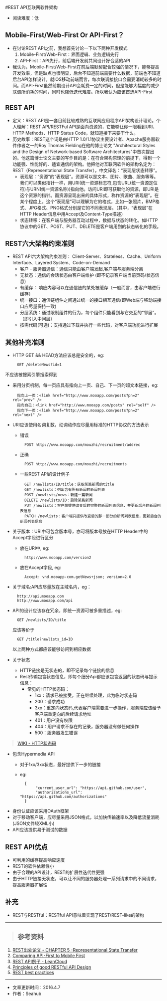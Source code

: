 #REST API互联网软件架构
* 阅读难度：低

## Mobile-First/Web-First Or API-First？
* 在讨论REST API之前，我想首先讨论一下以下两种开发模式
	1. Mobile-First/Web-First：界面逻辑、业务逻辑先行
	2. API-First：API先行，前后端开发前共同设计好合适的API
* 我认为，Mobile-First/Web-First在前后端默契配合较强的情况下，能够提高开发效率，但是缺点也很明显，后台不知道前端需要什么数据，前端也不知道后台API怎样设计。就iOS移动前端而言，每次联调接接口会需要消耗较多的时间。而API-First虽然前期设计API会耗费一定的时间，但是能够大幅度的减少联调所消耗的时间，同时也降低迭代难度。所以我认为应该首选API-First

## REST API
* 定义：REST API是一套目前比较成熟的互联网应用程序API架构设计理论。个人理解：REST API/RESTFul API是面向资源的，它能够让你一眼看到URI、HTTP Methods、HTTP Status Code，就知道接下来要干什么。
* 历史故事：REST这个词是由HTTP 1.0/1.1协议主要设计者、Apache服务器软件作者之一的Roy Thomas Fielding在他的博士论文 "Architectural Styles and the Design of Network-based Software Architectures"中首次提出的。他这篇博士论文主要的写作目的是：在符合架构原理的前提下，得到一个功能强、性能好的、适宜通信的架构。他把他对互联网软件的架构名定为：REST（Representational State Transfer），中文译名：“表现层状态转移”。
	* 表现层：“资源”的“表现层”。资源可以是文本、图片、歌曲、服务等等。我们可以类似指针一样，用URI(统一资源标志符,包含URL(统一资源定位符)与URN(统一资源名称))指向他。访问URI即可获取他的资源，即URI是这个资源的指针。而资源呈现出来的具体形式，称作资源的“表现层”。在某个程度上。这个“表现层”可以理解为它的格式，比如一张照片，BMP格式、JPG格式、PNG格式分别是它的不同表现层。（其中，“表现层”在HTTP Header信息中用Accept及Content-Type描述）
	* 状态转移：在客户端与服务器互动过程中，数据与状态的转化。如HTTP协议中的GET、POST、PUT、DELETE是客户端用到的状态转化的手段。
		
## REST六大架构约束准则
* REST API六大架构约束准则： Client-Server、Stateless、Cache、Uniform Interface、Layered System、Code-on-Demand
	* 客户 - 服务器通信：通信只能由客户端发起,客户端与服务端分离
	* 无状态：通信的会话状态由客户端维护 (即不记录客户端当前页码/状态信息)
	* 有缓存： 响应内容可以在通信链的某处被缓存（一般而言，由客户端进行缓存）
	* 统一接口：通信链组件之间通过统一的接口相互通信(即Web端与移动端接口应尽量保持一致)
	* 分层系统：通过限制组件的行为，每个组件只能看到与它交互的“邻居”。（即引入中间层）
	* 按需代码(可选)：支持通过下载并执行一些代码，对客户端功能进行扩展

## 其他补充准则
* HTTP GET && HEAD方法应该总是安全的，eg:

		GET /deleteNews?id=1
不应该被搜索引擎搜索得到
* 采用分页机制，每一页应具有指向上一页、自己、下一页的超文本链接，eg:
		
		指向上一页：<link href="http://www.mooapp.com/posts?pn=2" rel="prev" />
		指向自己：<link href="http://www.mooapp.com/posts" rel="self" />
		指向下一页：<link href="http://www.mooapp.com/posts?pn=2" rel="next" />

* URI应该使用名词复数，动词动作应尽量用标准的HTTP协议的方法表示
	* 错误
				
			POST http://www.mooapp.com/mouzhi/recruitment/addrec
						
	* 正确
						
			POST http://www.mooapp.com/mouzhi/recruitments
		
	* 一些REST API的设计例子
					
			GET /newlists/ID/title：获取某篇新闻的title
			GET /newlists：列出含有所有新闻的新闻列表
			POST /newlists/news：新建一篇新闻
			DELETE /newlists/ID：删除某篇新闻
			PUT /newlists：客户端提供改变后的完整的新闻列表信息，并更新后台的新闻列表信息
			PATCH /newlists：客户端只提供改变后的那一部分的新闻列表信息，更新后台的新闻列表信息
				
* 关于版本：URI中可包含版本号，亦可将版本号放在HTTP Header中的Accept字段进行区分
	* 放在URI中, eg:
				
			http://www.mooapp.com/version2
					
	* 放在Accept字段, eg:
		
			Accept: vnd.mooapp-com.getNews+json; version=2.0
				
* 关于域名:API应尽量放在主域名内，eg：
	
		http://api.mooapp.com
		http://www.mooapp.com/api

* API的设计应该存在冗余，即统一资源可被多重描述，eg:
						
		GET /newlists/ID/title
	
	应该等价于
	
		GET /title?newlists_id=ID
	
	以上两种方式都应该能够访问到相应数据
	
* 关于状态
	* HTTP链接是无状态的，即不记录每个链接的信息	 
	* Rest传输包含状态信息，即每个细分Api都应该包含返回的状态码与提示信息：
		* 常见的HTTP状态码：
			* 1xx：请求已被接受，正在继续处理，此为临时状态码
			* 200：请求成功
			* 3xx：重定向状态码,代表客户端需要进一步操作，服务端应该给予客户端重定向的后续请求地址
			* 401：用户没有权限
			* 404：用户请求不存在的记录，服务器没有做任何操作
			* 500：服务器发生错误

> [WIKI - HTTP状态码](https://zh.wikipedia.org/wiki/HTTP状态码) 
	
* 包含Hypermedia API
	* 对于1xx/3xx状态，最好提供下一步的链接
	* eg:
		
			{
				 "current_user_url": "https://api.github.com/user",
				 "authorizations_url": "https://api.github.com/authorizations"
			}
			
* 身份认证应该采用OAuth框架
* 对于移动客户端，应尽量采用JSON格式，以加快传输速率以及降低流量消耗(JSON文件较XML小)
* API应该提供易于测试的数据 

## REST API优点
* 可利用的缓存提高响应速度
* REST的软件依赖性小
* 由于合理的API设计，REST的扩展性迭代性更强
* 由于HTTP链接无状态，可以让不同的服务器处理一系列请求中的不同请求，提高服务器扩展性

## 补充
* REST与RESTful：RESTful API意味着实现了REST/REST-like的架构

---
> ## 参考资料
1. [REST出处论文 - CHAPTER 5 -Representational State Transfer](http://www.ics.uci.edu/~fielding/pubs/dissertation/rest_arch_style.htm)
2. [Comparing API-First to Mobile First](http://www.api-first.com/blog/comparing-api-first-to-mobile-first.html)
3. [REST API例子 - LeanCloud](https://leancloud.cn/docs/rest_api.html)
4. [Principles of good RESTful API Design](https://codeplanet.io/principles-good-restful-api-design/)
5. [REST best practices](https://bourgeois.me/rest/)

---
* 文章更新时间：2016.4.7
* 作者：Seahub
